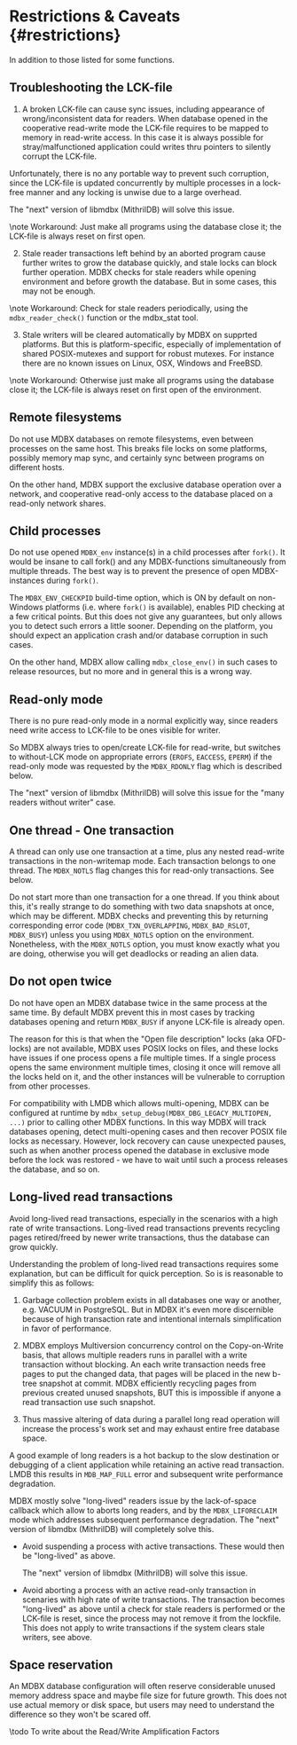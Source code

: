 Restrictions & Caveats {#restrictions}
======================
In addition to those listed for some functions.

## Troubleshooting the LCK-file
1. A broken LCK-file can cause sync issues, including appearance of
  wrong/inconsistent data for readers. When database opened in the
  cooperative read-write mode the LCK-file requires to be mapped to
  memory in read-write access. In this case it is always possible for
  stray/malfunctioned application could writes thru pointers to
  silently corrupt the LCK-file.

  Unfortunately, there is no any portable way to prevent such
  corruption, since the LCK-file is updated concurrently by
  multiple processes in a lock-free manner and any locking is
  unwise due to a large overhead.

  The "next" version of libmdbx (MithrilDB) will solve this issue.

  \note Workaround: Just make all programs using the database close it;
              the LCK-file is always reset on first open.

2. Stale reader transactions left behind by an aborted program cause
  further writes to grow the database quickly, and stale locks can
  block further operation.
  MDBX checks for stale readers while opening environment and before
  growth the database. But in some cases, this may not be enough.

  \note Workaround: Check for stale readers periodically, using the
              `mdbx_reader_check()` function or the mdbx_stat tool.

3. Stale writers will be cleared automatically by MDBX on supprted
  platforms. But this is platform-specific, especially of
  implementation of shared POSIX-mutexes and support for robust
  mutexes. For instance there are no known issues on Linux, OSX,
  Windows and FreeBSD.

  \note Workaround: Otherwise just make all programs using the database
              close it; the LCK-file is always reset on first open
              of the environment.


## Remote filesystems
Do not use MDBX databases on remote filesystems, even between processes
on the same host. This breaks file locks on some platforms, possibly
memory map sync, and certainly sync between programs on different hosts.

On the other hand, MDBX support the exclusive database operation over
a network, and cooperative read-only access to the database placed on
a read-only network shares.


## Child processes
Do not use opened `MDBX_env` instance(s) in a child processes after `fork()`.
It would be insane to call fork() and any MDBX-functions simultaneously
from multiple threads. The best way is to prevent the presence of open
MDBX-instances during `fork()`.

The `MDBX_ENV_CHECKPID` build-time option, which is ON by default on
non-Windows platforms (i.e. where `fork()` is available), enables PID
checking at a few critical points. But this does not give any guarantees,
but only allows you to detect such errors a little sooner. Depending on
the platform, you should expect an application crash and/or database
corruption in such cases.

On the other hand, MDBX allow calling `mdbx_close_env()` in such cases to
release resources, but no more and in general this is a wrong way.

## Read-only mode
There is no pure read-only mode in a normal explicitly way, since
readers need write access to LCK-file to be ones visible for writer.

So MDBX always tries to open/create LCK-file for read-write, but switches
to without-LCK mode on appropriate errors (`EROFS`, `EACCESS`, `EPERM`)
if the read-only mode was requested by the `MDBX_RDONLY` flag which is
described below.

The "next" version of libmdbx (MithrilDB) will solve this issue for the "many
readers without writer" case.


## One thread - One transaction
  A thread can only use one transaction at a time, plus any nested
  read-write transactions in the non-writemap mode. Each transaction
  belongs to one thread. The `MDBX_NOTLS` flag changes this for read-only
  transactions. See below.

  Do not start more than one transaction for a one thread. If you think
  about this, it's really strange to do something with two data snapshots
  at once, which may be different. MDBX checks and preventing this by
  returning corresponding error code (`MDBX_TXN_OVERLAPPING`, `MDBX_BAD_RSLOT`,
  `MDBX_BUSY`) unless you using `MDBX_NOTLS` option on the environment.
  Nonetheless, with the `MDBX_NOTLS` option, you must know exactly what you
  are doing, otherwise you will get deadlocks or reading an alien data.


## Do not open twice
Do not have open an MDBX database twice in the same process at the same
time. By default MDBX prevent this in most cases by tracking databases
opening and return `MDBX_BUSY` if anyone LCK-file is already open.

The reason for this is that when the "Open file description" locks (aka
OFD-locks) are not available, MDBX uses POSIX locks on files, and these
locks have issues if one process opens a file multiple times. If a single
process opens the same environment multiple times, closing it once will
remove all the locks held on it, and the other instances will be
vulnerable to corruption from other processes.

For compatibility with LMDB which allows multi-opening, MDBX can be
configured at runtime by `mdbx_setup_debug(MDBX_DBG_LEGACY_MULTIOPEN, ...)`
prior to calling other MDBX functions. In this way MDBX will track
databases opening, detect multi-opening cases and then recover POSIX file
locks as necessary. However, lock recovery can cause unexpected pauses,
such as when another process opened the database in exclusive mode before
the lock was restored - we have to wait until such a process releases the
database, and so on.


## Long-lived read transactions
Avoid long-lived read transactions, especially in the scenarios with a
high rate of write transactions. Long-lived read transactions prevents
recycling pages retired/freed by newer write transactions, thus the
database can grow quickly.

Understanding the problem of long-lived read transactions requires some
explanation, but can be difficult for quick perception. So is is
reasonable to simplify this as follows:
  1. Garbage collection problem exists in all databases one way or
     another, e.g. VACUUM in PostgreSQL. But in MDBX it's even more
     discernible because of high transaction rate and intentional
     internals simplification in favor of performance.

  2. MDBX employs Multiversion concurrency control on the Copy-on-Write
     basis, that allows multiple readers runs in parallel with a write
     transaction without blocking. An each write transaction needs free
     pages to put the changed data, that pages will be placed in the new
     b-tree snapshot at commit. MDBX efficiently recycling pages from
     previous created unused snapshots, BUT this is impossible if anyone
     a read transaction use such snapshot.

  3. Thus massive altering of data during a parallel long read operation
     will increase the process's work set and may exhaust entire free
     database space.

A good example of long readers is a hot backup to the slow destination
or debugging of a client application while retaining an active read
transaction. LMDB this results in `MDB_MAP_FULL` error and subsequent write
performance degradation.

MDBX mostly solve "long-lived" readers issue by the lack-of-space callback
which allow to aborts long readers, and by the `MDBX_LIFORECLAIM` mode which
addresses subsequent performance degradation.
The "next" version of libmdbx (MithrilDB) will completely solve this.

- Avoid suspending a process with active transactions. These would then be
  "long-lived" as above.

  The "next" version of libmdbx (MithrilDB) will solve this issue.

- Avoid aborting a process with an active read-only transaction in scenaries
  with high rate of write transactions. The transaction becomes "long-lived"
  as above until a check for stale readers is performed or the LCK-file is
  reset, since the process may not remove it from the lockfile. This does
  not apply to write transactions if the system clears stale writers, see
  above.


## Space reservation
An MDBX database configuration will often reserve considerable unused
memory address space and maybe file size for future growth. This does
not use actual memory or disk space, but users may need to understand
the difference so they won't be scared off.

\todo To write about the Read/Write Amplification Factors
